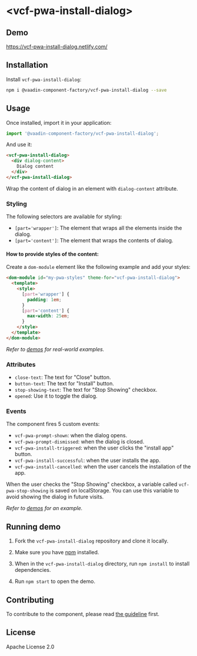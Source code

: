 # &lt;vcf-pwa-install-dialog&gt;

## Demo

https://vcf-pwa-install-dialog.netlify.com/

## Installation

Install `vcf-pwa-install-dialog`:

```sh
npm i @vaadin-component-factory/vcf-pwa-install-dialog --save
```

## Usage

Once installed, import it in your application:

```js
import '@vaadin-component-factory/vcf-pwa-install-dialog';
```

And use it:

```html
<vcf-pwa-install-dialog>
  <div dialog-content>
    Dialog content
  </div>
</vcf-pwa-install-dialog>
```

Wrap the content of dialog in an element with `dialog-content` attribute.

### Styling

The following selectors are available for styling:

- `[part='wrapper']`: The element that wraps all the elements inside the dialog.
- `[part='content']`: The element that wraps the contents of dialog.

#### How to provide styles of the content:

Create a `dom-module` element like the following example and add your styles:

```html
<dom-module id="my-pwa-styles" theme-for="vcf-pwa-install-dialog">
  <template>
    <style>
      [part='wrapper'] {
        padding: 1em;
      }
      [part='content'] {
        max-width: 25em;
      }
    </style>
  </template>
</dom-module>
```

_Refer to [demos](https://vcf-pwa-install-dialog.netlify.com/) for real-world examples._

### Attributes

- `close-text`: The text for "Close" button.
- `button-text`: The text for "Install" button.
- `stop-showing-text`: The text for "Stop Showing" checkbox.
- `opened`: Use it to toggle the dialog.

### Events

The component fires 5 custom events:

- `vcf-pwa-prompt-shown`: when the dialog opens.
- `vcf-pwa-prompt-dismissed`: when the dialog is closed.
- `vcf-pwa-install-triggered`: when the user clicks the "install app" button.
- `vcf-pwa-install-successful`: when the user installs the app.
- `vcf-pwa-install-cancelled`: when the user cancels the installation of the app.

When the user checks the "Stop Showing" checkbox, a variable called `vcf-pwa-stop-showing` is saved on localStorage. You can use this variable to avoid showing the dialog in future visits.

_Refer to [demos](https://vcf-pwa-install-dialog.netlify.com/) for an example._

## Running demo

1. Fork the `vcf-pwa-install-dialog` repository and clone it locally.

1. Make sure you have [npm](https://www.npmjs.com/) installed.

1. When in the `vcf-pwa-install-dialog` directory, run `npm install` to install dependencies.

1. Run `npm start` to open the demo.

## Contributing

To contribute to the component, please read [the guideline](https://github.com/vaadin/vaadin-core/blob/master/CONTRIBUTING.md) first.

## License

Apache License 2.0